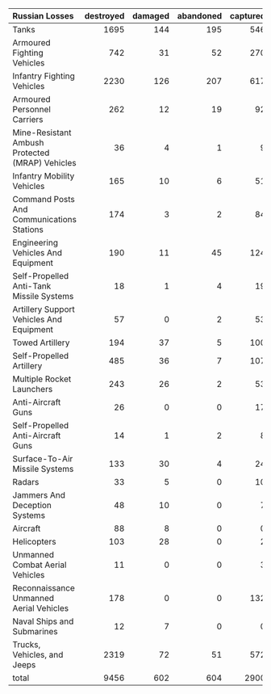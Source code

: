 | Russian Losses                                   |   destroyed |   damaged |   abandoned |   captured |   total |
|:-------------------------------------------------|------------:|----------:|------------:|-----------:|--------:|
| Tanks                                            |        1695 |       144 |         195 |        546 |    2580 |
| Armoured Fighting Vehicles                       |         742 |        31 |          52 |        270 |    1095 |
| Infantry Fighting Vehicles                       |        2230 |       126 |         207 |        617 |    3180 |
| Armoured Personnel Carriers                      |         262 |        12 |          19 |         92 |     385 |
| Mine-Resistant Ambush Protected  (MRAP) Vehicles |          36 |         4 |           1 |          9 |      50 |
| Infantry Mobility Vehicles                       |         165 |        10 |           6 |         51 |     232 |
| Command Posts And Communications Stations        |         174 |         3 |           2 |         84 |     263 |
| Engineering Vehicles And Equipment               |         190 |        11 |          45 |        124 |     370 |
| Self-Propelled Anti-Tank Missile Systems         |          18 |         1 |           4 |         19 |      42 |
| Artillery Support Vehicles And Equipment         |          57 |         0 |           2 |         53 |     112 |
| Towed Artillery                                  |         194 |        37 |           5 |        100 |     336 |
| Self-Propelled Artillery                         |         485 |        36 |           7 |        107 |     635 |
| Multiple Rocket Launchers                        |         243 |        26 |           2 |         53 |     324 |
| Anti-Aircraft Guns                               |          26 |         0 |           0 |         17 |      43 |
| Self-Propelled Anti-Aircraft Guns                |          14 |         1 |           2 |          8 |      25 |
| Surface-To-Air Missile Systems                   |         133 |        30 |           4 |         24 |     191 |
| Radars                                           |          33 |         5 |           0 |         10 |      48 |
| Jammers And Deception Systems                    |          48 |        10 |           0 |          7 |      65 |
| Aircraft                                         |          88 |         8 |           0 |          0 |      96 |
| Helicopters                                      |         103 |        28 |           0 |          2 |     133 |
| Unmanned Combat Aerial Vehicles                  |          11 |         0 |           0 |          3 |      14 |
| Reconnaissance Unmanned Aerial Vehicles          |         178 |         0 |           0 |        132 |     310 |
| Naval Ships and Submarines                       |          12 |         7 |           0 |          0 |      19 |
| Trucks, Vehicles, and Jeeps                      |        2319 |        72 |          51 |        572 |    3014 |
| total                                            |        9456 |       602 |         604 |       2900 |   13562 |
